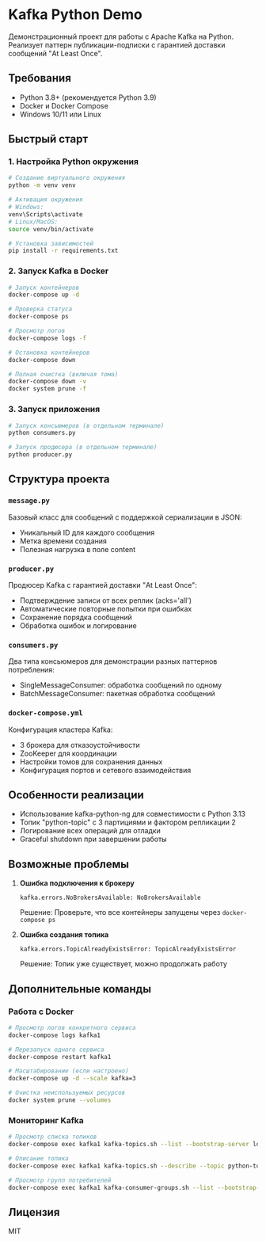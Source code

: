# Kafka Python Demo

Демонстрационный проект для работы с Apache Kafka на Python. Реализует паттерн публикации-подписки с гарантией доставки сообщений "At Least Once".

## Требования

- Python 3.8+ (рекомендуется Python 3.9)
- Docker и Docker Compose
- Windows 10/11 или Linux

## Быстрый старт

### 1. Настройка Python окружения

```bash
# Создание виртуального окружения
python -m venv venv

# Активация окружения
# Windows:
venv\Scripts\activate
# Linux/MacOS:
source venv/bin/activate

# Установка зависимостей
pip install -r requirements.txt
```

### 2. Запуск Kafka в Docker

```bash
# Запуск контейнеров
docker-compose up -d

# Проверка статуса
docker-compose ps

# Просмотр логов
docker-compose logs -f

# Остановка контейнеров
docker-compose down

# Полная очистка (включая тома)
docker-compose down -v
docker system prune -f
```

### 3. Запуск приложения

```bash
# Запуск консьюмеров (в отдельном терминале)
python consumers.py

# Запуск продюсера (в отдельном терминале)
python producer.py
```

## Структура проекта

### `message.py`
Базовый класс для сообщений с поддержкой сериализации в JSON:
- Уникальный ID для каждого сообщения
- Метка времени создания
- Полезная нагрузка в поле content

### `producer.py`
Продюсер Kafka с гарантией доставки "At Least Once":
- Подтверждение записи от всех реплик (acks='all')
- Автоматические повторные попытки при ошибках
- Сохранение порядка сообщений
- Обработка ошибок и логирование

### `consumers.py`
Два типа консьюмеров для демонстрации разных паттернов потребления:
- SingleMessageConsumer: обработка сообщений по одному
- BatchMessageConsumer: пакетная обработка сообщений

### `docker-compose.yml`
Конфигурация кластера Kafka:
- 3 брокера для отказоустойчивости
- ZooKeeper для координации
- Настройки томов для сохранения данных
- Конфигурация портов и сетевого взаимодействия

## Особенности реализации

- Использование kafka-python-ng для совместимости с Python 3.13
- Топик "python-topic" с 3 партициями и фактором репликации 2
- Логирование всех операций для отладки
- Graceful shutdown при завершении работы

## Возможные проблемы

1. **Ошибка подключения к брокеру**
   ```
   kafka.errors.NoBrokersAvailable: NoBrokersAvailable
   ```
   Решение: Проверьте, что все контейнеры запущены через `docker-compose ps`

2. **Ошибка создания топика**
   ```
   kafka.errors.TopicAlreadyExistsError: TopicAlreadyExistsError
   ```
   Решение: Топик уже существует, можно продолжать работу

## Дополнительные команды

### Работа с Docker

```bash
# Просмотр логов конкретного сервиса
docker-compose logs kafka1

# Перезапуск одного сервиса
docker-compose restart kafka1

# Масштабирование (если настроено)
docker-compose up -d --scale kafka=3

# Очистка неиспользуемых ресурсов
docker system prune --volumes
```

### Мониторинг Kafka

```bash
# Просмотр списка топиков
docker-compose exec kafka1 kafka-topics.sh --list --bootstrap-server localhost:9093

# Описание топика
docker-compose exec kafka1 kafka-topics.sh --describe --topic python-topic --bootstrap-server localhost:9093

# Просмотр групп потребителей
docker-compose exec kafka1 kafka-consumer-groups.sh --list --bootstrap-server localhost:9093
```

## Лицензия

MIT 